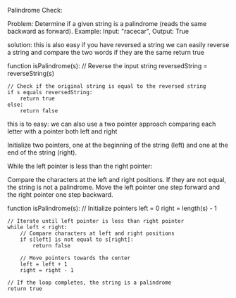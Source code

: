 Palindrome Check:

Problem: Determine if a given string is a palindrome (reads the same backward as forward).
Example: Input: "racecar", Output: True

solution:
this is also easy if you have reversed a string we can easily reverse a string and compare the two words if they are the same return true 

function isPalindrome(s):
    // Reverse the input string
    reversedString = reverseString(s)

    // Check if the original string is equal to the reversed string
    if s equals reversedString:
        return true
    else:
        return false


this is to easy: we can also use a two pointer approach comparing each letter with a pointer both left and right 

Initialize two pointers, one at the beginning of the string (left) and one at the end of the string (right).

While the left pointer is less than the right pointer:

Compare the characters at the left and right positions.
If they are not equal, the string is not a palindrome.
Move the left pointer one step forward and the right pointer one step backward.

function isPalindrome(s):
    // Initialize pointers
    left = 0
    right = length(s) - 1

    // Iterate until left pointer is less than right pointer
    while left < right:
        // Compare characters at left and right positions
        if s[left] is not equal to s[right]:
            return false
        
        // Move pointers towards the center
        left = left + 1
        right = right - 1

    // If the loop completes, the string is a palindrome
    return true
